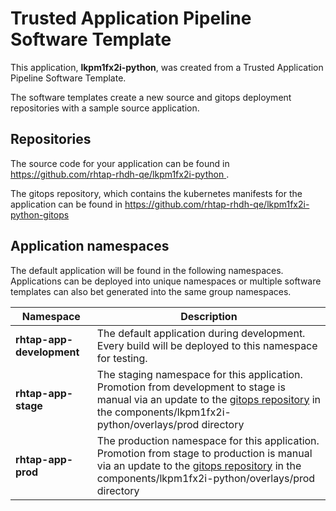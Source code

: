 # Trusted Application Pipeline Software Template

This application, **lkpm1fx2i-python**, was created from a Trusted Application Pipeline Software Template.

The software templates create a new source and gitops deployment repositories with a sample source application. 

## Repositories

The source code for your application can be found in [https://github.com/rhtap-rhdh-qe/lkpm1fx2i-python ](https://github.com/rhtap-rhdh-qe/lkpm1fx2i-python ).
 
The gitops repository, which contains the kubernetes manifests for the application can be found in 
[https://github.com/rhtap-rhdh-qe/lkpm1fx2i-python-gitops ](https://github.com/rhtap-rhdh-qe/lkpm1fx2i-python-gitops ) 

## Application namespaces 

The default application will be found in the following namespaces. Applications can be deployed into unique namespaces or multiple software templates can also bet generated into the same group namespaces.  

|  Namespace   |  Description   |  
| -------- | -------- |   
| **rhtap-app-development** | The default application during development. Every build will be deployed to this namespace for testing. | 
| **rhtap-app-stage** | The staging namespace for this application. Promotion from development to stage is manual via an update to the [gitops repository](https://github.com/rhtap-rhdh-qe/lkpm1fx2i-python-gitops ) in the components/lkpm1fx2i-python/overlays/prod directory |  
| **rhtap-app-prod** | The production namespace for this application. Promotion from stage to production is manual via an update to the [gitops repository](https://github.com/rhtap-rhdh-qe/lkpm1fx2i-python-gitops ) in the components/lkpm1fx2i-python/overlays/prod directory | 